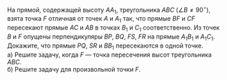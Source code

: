 На прямой, содержащей высоту $A{{A}_{1}}$, треугольника $ABC$ $(\angle B\ne 90{}^\circ )$,  взята  точка $F$   отличная  от  точек $A$  и ${{A}_{1}}$   так,  что прямые $BF$ и $CF$ пересекают прямые $AC$ и $AB$ в точках ${{B}_{1}}$ и ${{C}_{1}}$ соответственно. Из точек $B$ и $F$ опущены перпендикуляры $BP$, $BQ$, $FS$, $FR$ на прямые ${{A}_{1}}{{B}_{1}}$ и ${{A}_{1}}{{C}_{1}}$. Докажите, что прямые $PQ$,  $SR$ и  $B{{B}_{1}}$ пересекаются в одной точке. 
<br> а) Решите задачу, когда $F$ — точка пересечения высот треугольника $ABC$.
<br> б) Решите задачу для произвольной точки $F$.